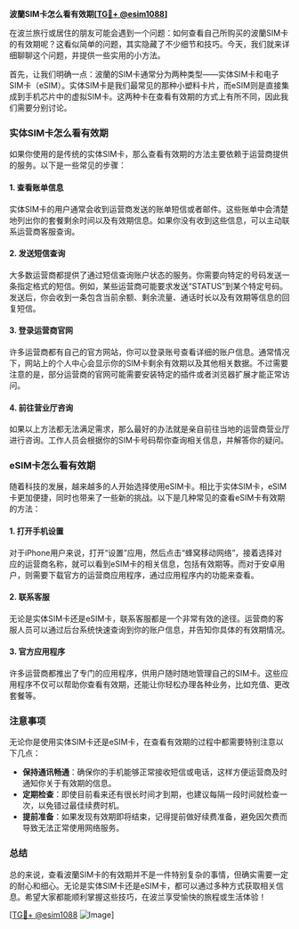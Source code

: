**波蘭SIM卡怎么看有效期[[TG💪+ @esim1088](https://t.me/s/esim1088)]**

在波兰旅行或居住的朋友可能会遇到一个问题：如何查看自己所购买的波蘭SIM卡的有效期呢？这看似简单的问题，其实隐藏了不少细节和技巧。今天，我们就来详细聊聊这个问题，并提供一些实用的小方法。

首先，让我们明确一点：波蘭的SIM卡通常分为两种类型——实体SIM卡和电子SIM卡（eSIM）。实体SIM卡是我们最常见的那种小塑料卡片，而eSIM则是直接集成到手机芯片中的虚拟SIM卡。这两种卡在查看有效期的方式上有所不同，因此我们需要分别讨论。

### 实体SIM卡怎么看有效期

如果你使用的是传统的实体SIM卡，那么查看有效期的方法主要依赖于运营商提供的服务。以下是一些常见的步骤：

#### 1. 查看账单信息
实体SIM卡的用户通常会收到运营商发送的账单短信或者邮件。这些账单中会清楚地列出你的套餐剩余时间以及有效期信息。如果你没有收到这些信息，可以主动联系运营商客服查询。

#### 2. 发送短信查询
大多数运营商都提供了通过短信查询账户状态的服务。你需要向特定的号码发送一条指定格式的短信。例如，某些运营商可能要求发送“STATUS”到某个特定号码。发送后，你会收到一条包含当前余额、剩余流量、通话时长以及有效期等信息的回复短信。

#### 3. 登录运营商官网
许多运营商都有自己的官方网站，你可以登录账号查看详细的账户信息。通常情况下，网站上的个人中心会显示你的SIM卡剩余有效期以及其他相关数据。不过需要注意的是，部分运营商的官网可能需要安装特定的插件或者浏览器扩展才能正常访问。

#### 4. 前往营业厅咨询
如果以上方法都无法满足需求，那么最好的办法就是亲自前往当地的运营商营业厅进行咨询。工作人员会根据你的SIM卡号码帮你查询相关信息，并解答你的疑问。

### eSIM卡怎么看有效期

随着科技的发展，越来越多的人开始选择使用eSIM卡。相比于实体SIM卡，eSIM卡更加便捷，同时也带来了一些新的挑战。以下是几种常见的查看eSIM卡有效期的方法：

#### 1. 打开手机设置
对于iPhone用户来说，打开“设置”应用，然后点击“蜂窝移动网络”，接着选择对应的运营商名称，就可以看到eSIM卡的相关信息，包括有效期等。而对于安卓用户，则需要下载官方的运营商应用程序，通过应用程序内的功能来查看。

#### 2. 联系客服
无论是实体SIM卡还是eSIM卡，联系客服都是一个非常有效的途径。运营商的客服人员可以通过后台系统快速查询到你的账户信息，并告知你具体的有效期情况。

#### 3. 官方应用程序
许多运营商都推出了专门的应用程序，供用户随时随地管理自己的SIM卡。这些应用程序不仅可以帮助你查看有效期，还能让你轻松办理各种业务，比如充值、更改套餐等。

### 注意事项

无论你是使用实体SIM卡还是eSIM卡，在查看有效期的过程中都需要特别注意以下几点：

- **保持通讯畅通**：确保你的手机能够正常接收短信或电话，这样方便运营商及时通知你关于有效期的信息。
- **定期检查**：即使目前看来还有很长时间才到期，也建议每隔一段时间就检查一次，以免错过最佳续费时机。
- **提前准备**：如果发现有效期即将结束，记得提前做好续费准备，避免因欠费而导致无法正常使用网络服务。

### 总结

总的来说，查看波蘭SIM卡的有效期并不是一件特别复杂的事情，但确实需要一定的耐心和细心。无论是实体SIM卡还是eSIM卡，都可以通过多种方式获取相关信息。希望大家都能顺利掌握这些技巧，在波兰享受愉快的旅程或生活体验！

[[TG💪+ @esim1088](https://t.me/s/esim1088) ![Image](https://i.postimg.cc/4NQfJmqS/Snipaste-2025-05-13-00-14-12.png)]